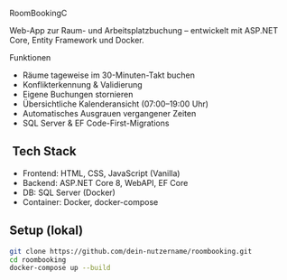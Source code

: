 RoomBookingC

Web-App zur Raum- und Arbeitsplatzbuchung – entwickelt mit ASP.NET Core, Entity Framework und Docker.

 Funktionen

- Räume tageweise im 30-Minuten-Takt buchen
- Konflikterkennung & Validierung
- Eigene Buchungen stornieren
- Übersichtliche Kalenderansicht (07:00–19:00 Uhr)
- Automatisches Ausgrauen vergangener Zeiten
- SQL Server & EF Code-First-Migrations

## ️ Tech Stack

- Frontend: HTML, CSS, JavaScript (Vanilla)
- Backend: ASP.NET Core 8, WebAPI, EF Core
- DB: SQL Server (Docker)
- Container: Docker, docker-compose

##  Setup (lokal)

```bash
git clone https://github.com/dein-nutzername/roombooking.git
cd roombooking
docker-compose up --build